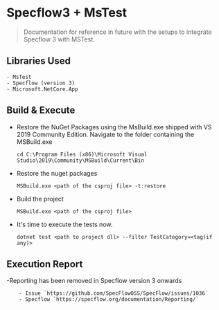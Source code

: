 # Specflow3 + MsTest

> Documentation for reference in future with the setups to integrate Specflow 3 with MSTest.

## Libraries Used

	- MsTest
	- Specflow (version 3)
	- Microsoft.NetCore.App

## Build & Execute

-  Restore the NuGet Packages using the MsBuild.exe shipped with VS 2019 Community Edition. Navigate to the folder containing the MSBuild.exe
	
	```shell
	cd C:\Program Files (x86)\Microsoft Visual Studio\2019\Community\MSBuild\Current\Bin
	```

- Restore the nuget packages

	```shell
	MSBuild.exe <path of the csproj file> -t:restore
	```
- Build the project 

	```shell
	MSBuild.exe <path of the csproj file>
	```

- It's time to execute the tests now.

	```shell
	dotnet test <path to project dll> --filter TestCategory=<tag(if any)>
	```

## Execution Report
	
-Reporting has been removed in Specflow version 3 onwards 

		- Issue `https://github.com/SpecFlowOSS/SpecFlow/issues/1036`
		- Specflow `https://specflow.org/documentation/Reporting/`

	
	